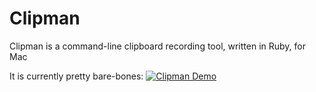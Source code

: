 # Clipman

Clipman is a command-line clipboard recording tool, written in Ruby, for Mac

It is currently pretty bare-bones:
[![Clipman Demo](http://img.youtube.com/vi/YKhOOvnzopE/0.jpg)](http://www.youtube.com/watch?v=YKhOOvnzopE)
